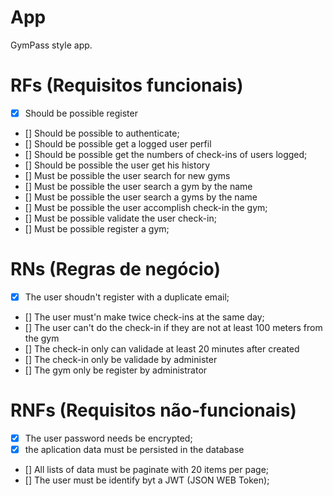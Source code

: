 # App

GymPass style app.

# RFs (Requisitos funcionais)

- [x] Should be possible register 
- [] Should be possible to authenticate;
- [] Should be possible get a logged user perfil
- [] Should be possible get the numbers of check-ins of users logged;
- [] Should be possible the user get his history
- [] Must be possible the user search for new gyms
- [] Must be possible the user search a gym by the name
- [] Must be possible the user search a gyms by the name
- [] Must be possible the user accomplish check-in the gym;
- [] Must be possible validate the user check-in;
- [] Must be possible register a gym;  

# RNs (Regras de negócio)

- [x] The user shoudn't register with a duplicate email;
- [] The user must'n  make twice check-ins at the same day;
- [] The user can't do the check-in if they are not at least 100 meters from the gym
- [] The check-in only can validade at least 20 minutes after created
- [] The check-in only be validade by administer
- [] The gym only be register by administrator

# RNFs (Requisitos não-funcionais)

- [x] The user password needs be encrypted;
- [x] the aplication data must be persisted in the database
- [] All lists of data must be paginate with 20 items per page;
- [] The user must be identify byt a JWT (JSON WEB Token);